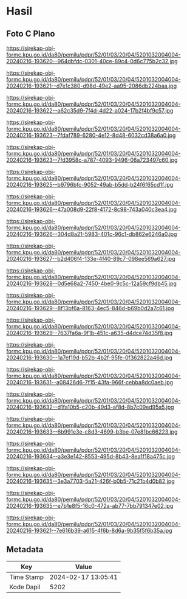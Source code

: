 # Hasil

## Foto C Plano

https://sirekap-obj-formc.kpu.go.id/da80/pemilu/pdpr/52/01/03/20/04/5201032004004-20240216-193620--964dbfdc-0301-40ce-89c4-0d6c775b2c32.jpg

https://sirekap-obj-formc.kpu.go.id/da80/pemilu/pdpr/52/01/03/20/04/5201032004004-20240216-193621--d7e1c380-d98d-49e2-aa95-2086db224baa.jpg

https://sirekap-obj-formc.kpu.go.id/da80/pemilu/pdpr/52/01/03/20/04/5201032004004-20240216-193622--a62c35d9-7f4d-4d22-a024-17b2f4bf9c57.jpg

https://sirekap-obj-formc.kpu.go.id/da80/pemilu/pdpr/52/01/03/20/04/5201032004004-20240216-193623--7fdaf789-6280-4e12-8d48-6032cd38a6a0.jpg

https://sirekap-obj-formc.kpu.go.id/da80/pemilu/pdpr/52/01/03/20/04/5201032004004-20240216-193623--7fd3958c-a787-4093-9496-06a723497c60.jpg

https://sirekap-obj-formc.kpu.go.id/da80/pemilu/pdpr/52/01/03/20/04/5201032004004-20240216-193625--b9796bfc-9052-49ab-b5dd-b24f6f65cd1f.jpg

https://sirekap-obj-formc.kpu.go.id/da80/pemilu/pdpr/52/01/03/20/04/5201032004004-20240216-193626--47a008d9-22f8-4172-8c98-743a040c3ea4.jpg

https://sirekap-obj-formc.kpu.go.id/da80/pemilu/pdpr/52/01/03/20/04/5201032004004-20240216-193626--304d8a21-5983-401c-96c1-db862e6246a0.jpg

https://sirekap-obj-formc.kpu.go.id/da80/pemilu/pdpr/52/01/03/20/04/5201032004004-20240216-193627--b2d406f4-133e-4f40-89c7-098ee569a627.jpg

https://sirekap-obj-formc.kpu.go.id/da80/pemilu/pdpr/52/01/03/20/04/5201032004004-20240216-193628--0d5e68a2-7450-4be0-9c5c-12a59cf9db45.jpg

https://sirekap-obj-formc.kpu.go.id/da80/pemilu/pdpr/52/01/03/20/04/5201032004004-20240216-193629--8f13bf6a-8163-4ec5-846d-b69b0d2a7c61.jpg

https://sirekap-obj-formc.kpu.go.id/da80/pemilu/pdpr/52/01/03/20/04/5201032004004-20240216-193629--7637fa6a-9f1b-451c-a635-d4dce74d35f8.jpg

https://sirekap-obj-formc.kpu.go.id/da80/pemilu/pdpr/52/01/03/20/04/5201032004004-20240216-193630--1a7ef19d-b52b-4b2f-95fe-0f362822a46d.jpg

https://sirekap-obj-formc.kpu.go.id/da80/pemilu/pdpr/52/01/03/20/04/5201032004004-20240216-193631--a08426d6-7f15-43fa-966f-cebba8dc0aeb.jpg

https://sirekap-obj-formc.kpu.go.id/da80/pemilu/pdpr/52/01/03/20/04/5201032004004-20240216-193632--d1fa10b5-c20b-49d3-af8d-8b7c09ed95a5.jpg

https://sirekap-obj-formc.kpu.go.id/da80/pemilu/pdpr/52/01/03/20/04/5201032004004-20240216-193633--6b991e3e-c8d3-4699-b3be-07e81bc66223.jpg

https://sirekap-obj-formc.kpu.go.id/da80/pemilu/pdpr/52/01/03/20/04/5201032004004-20240216-193634--a3e3e142-8553-495d-8b43-8ea1f18a475c.jpg

https://sirekap-obj-formc.kpu.go.id/da80/pemilu/pdpr/52/01/03/20/04/5201032004004-20240216-193635--3e3a7703-5a21-426f-b0b5-71c21b4d0b82.jpg

https://sirekap-obj-formc.kpu.go.id/da80/pemilu/pdpr/52/01/03/20/04/5201032004004-20240216-193635--e7b1e8f5-16c0-472a-ab77-7bb791347e02.jpg

https://sirekap-obj-formc.kpu.go.id/da80/pemilu/pdpr/52/01/03/20/04/5201032004004-20240216-193621--7e616b39-a615-4f6b-8d6a-9b35f5f6b35a.jpg


## Metadata

| Key        | Value               |
| ---------- | ------------------- |
| Time Stamp | 2024-02-17 13:05:41 |
| Kode Dapil | 5202                |



